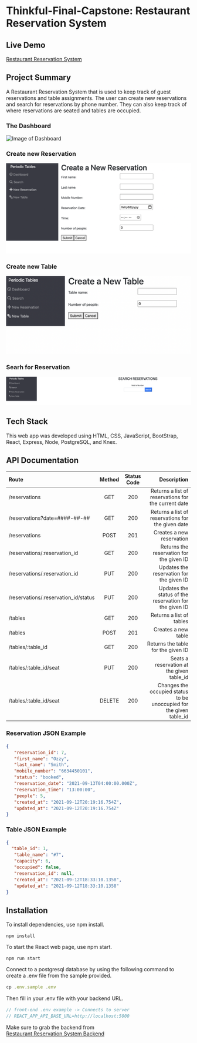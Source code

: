 # Thinkful-Final-Capstone: Restaurant Reservation System   

## Live Demo
[Restaurant Reservation System](https://fullstack-reservation-app-frontend.vercel.app/dashboard)



## Project Summary
A Restaurant Reservation System that is used to keep track of guest reservations and table assignments. The user can create new reservations and search for reservations by phone number. They can also keep track of where reservations are seated and tables are occupied.

### The Dashboard
![Image of Dashboard](./images/RestaurantReservationsDashboard.png)
### Create new Reservation
![Image of New Reservation](./images/NewReservationForm.png)
### Create new Table
![Image of New Table](./images/NewTableForm.png)
### Searh for Reservation
![Image of Reservation Search](./images/ReservationSearch.png)


## Tech Stack
This web app was developed using HTML, CSS, JavaScript, BootStrap, React, Express, Node, PostgreSQL, and Knex.

## API Documentation

| Route       | Method      | Status Code | Description   |
| :---        |    :----:   |     :----:   |        ---:  |
| /reservations      | GET   | 200  | Returns a list of reservations for the current date |
| /reservations?date=####-##-##      | GET |  200    | Returns a list of reservations for the given date |
| /reservations      | POST  | 201    | Creates a new reservation |
| /reservations/:reservation_id      | GET  | 200     | Returns the reservation for the given ID |
| /reservations/:reservation_id      | PUT  | 200     | Updates the reservation for the given ID |
| /reservations/:reservation_id/status      | PUT  | 200     | Updates the status of the reservation for the given ID |
| /tables   | GET  | 200      | Returns a list of tables     |
| /tables   | POST  | 201      | Creates a new table     |
| /tables/:table_id   | GET   |   200   | Returns the table for the given ID     |
| /tables/:table_id/seat   | PUT | 200      | Seats a reservation at the given table_id     |
| /tables/:table_id/seat   | DELETE  | 200      | Changes the occupied status to be unoccupied for the given table_id     |


 ### Reservation JSON Example
 ```json
{
    "reservation_id": 7,
    "first_name": "Ozzy",
    "last_name": "Smith",
    "mobile_number": "6634450101",
    "status": "booked",
    "reservation_date": "2021-09-13T04:00:00.000Z",
    "reservation_time": "13:00:00",
    "people": 5,
    "created_at": "2021-09-12T20:19:16.754Z",
    "updated_at": "2021-09-12T20:19:16.754Z"
}
```

### Table JSON Example
 ```json
{
   "table_id": 1,
    "table_name": "#7",
    "capacity": 6,
    "occupied": false,
    "reservation_id": null,
    "created_at": "2021-09-12T18:33:10.1358",
    "updated_at": "2021-09-12T18:33:10.1358"
}
```
## Installation
To install dependencies, use npm install.
```
npm install
```

To start the React web page, use npm start.
```
npm run start
```
Connect to a postgresql database by using the following command to create a .env file from the sample provided.
```js
cp .env.sample .env
```
Then fill in your .env file with your backend URL.
```js
// front-end .env example -> Connects to server
// REACT_APP_API_BASE_URL=http://localhost:5000
```  
    
 Make sure to grab the backend from   
     [Restaurant Reservation System Backend](https://github.com/Ternsna11/fullstack-reservation-app-backend)
